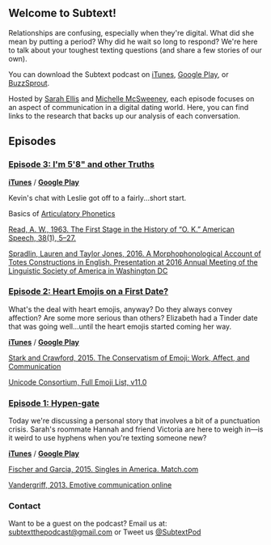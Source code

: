 ## Welcome to Subtext!

Relationships are confusing, especially when they're digital. What did she mean by putting a period? Why did he wait so long to respond? We're here to talk about your toughest texting questions (and share a few stories of our own). 

You can download the Subtext podcast on [iTunes](https://itunes.apple.com/us/podcast/subtext/id1386242049?mt=2), [Google Play](https://play.google.com/music/listen?u=0#/ps/Iwbymy4vmrwpbxm3u3odpqr32xq), or [BuzzSprout](https://subtext.buzzsprout.com/). 

Hosted by [Sarah Ellis](https://sarahabbottellis.com/) and [Michelle McSweeney](http://michelleamcsweeney.com/), each episode focuses on an aspect of communication in a digital dating world. Here, you can find links to the research that backs up our analysis of each conversation.

## Episodes

### [Episode 3: I'm 5'8" and other Truths](https://subtext.buzzsprout.com/)

**[iTunes](https://itunes.apple.com/us/podcast/episode-3-im-58-and-other-truths/id1386242049?i=1000413826645&mt=2)** / **[Google Play](https://play.google.com/music/m/D6i5f6djk7g2h2cwjz4dz2unaiu?t=Episode_3_Im_58_and_Other_Truths-Subtext)**

Kevin's chat with Leslie got off to a fairly...short start.

Basics of [Articulatory Phonetics](https://en.wikipedia.org/wiki/Articulatory_phonetics)

[Read, A. W., 1963. The First Stage in the History of “O. K.” American Speech, 38(1), 5–27.](https://doi.org/10.2307/453580)

[Spradlin, Lauren and Taylor Jones, 2016. A Morphophonological Account of Totes Constructions in English. Presentation at 2016 Annual Meeting of the Linguistic Society of America in Washington DC](https://www.youtube.com/watch?v=3cJoiGQ7yj0)



### [Episode 2: Heart Emojis on a First Date?](https://subtext.buzzsprout.com/)

What's the deal with heart emojis, anyway? Do they always convey affection? Are some more serious than others? Elizabeth had a Tinder date that was going well...until the heart emojis started coming her way. 

**[iTunes](https://itunes.apple.com/us/podcast/episode-2-heart-emojis-on-a-first-date/id1386242049?i=1000412692120&mt=2)** / **[Google Play](https://play.google.com/music/m/Dvqvesqdoselmh2bs2cvscbxvva?t=Episode_2_Heart_Emojis_on_a_First_Date-Subtext)**

[Stark and Crawford, 2015. The Conservatism of Emoji: Work, Affect, and Communication](http://journals.sagepub.com/doi/abs/10.1177/2056305115604853)

[Unicode Consortium, Full Emoji List, v11.0](http://unicode.org/emoji/charts/full-emoji-list.html)



### [Episode 1: Hypen-gate](https://subtext.buzzsprout.com/)

Today we're discussing a personal story that involves a bit of a punctuation crisis. Sarah's roommate Hannah and friend Victoria are here to weigh in—is it weird to use hyphens when you're texting someone new?

**[iTunes](https://itunes.apple.com/us/podcast/episode-1-hyphen-gate/id1386242049?i=1000411763818&mt=2)** / **[Google Play](https://play.google.com/music/m/Dgnf5bmtygitptpz4wgcggbgo2i?t=Episode_1_Hyphen-gate-Subtext)**

[Fischer and Garcia, 2015. Singles in America. Match.com](https://www.singlesinamerica.com/2015/)

[Vandergriff, 2013. Emotive communication online](https://www.sciencedirect.com/science/article/pii/S037821661300057X)


### Contact

Want to be a guest on the podcast? Email us at: [subtextthepodcast@gmail.com](mailto:subtextthepodcast@gmail.com) or Tweet us [@SubtextPod](https://twitter.com/SubtextPod)

